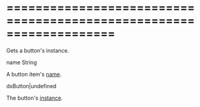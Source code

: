 ===================================================================
===================================================================

<!--shortDescription-->
Gets a button's instance.
<!--/shortDescription-->

<!--paramName1-->name<!--/paramName1-->
<!--paramType1-->String<!--/paramType1-->
<!--paramDescription1-->
A button item's [name](/Documentation/ApiReference/UI_Widgets/dxForm/Item_Types/ButtonItem/#name).
<!--/paramDescription1-->

<!--returnType-->dxButton|undefined<!--/returnType-->
<!--returnDescription-->
The button's [instance](/Documentation/ApiReference/UI_Widgets/dxButton/).
<!--/returnDescription-->

<!--fullDescription-->

<!--/fullDescription-->